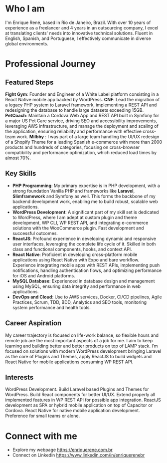 # Who I am
I'm Enrique René, based in Rio de Janeiro, Brazil. With over 10 years of experience as a freelancer and 4 years in an outsourcing company, I excel at translating clients' needs into innovative technical solutions. Fluent in English, Spanish, and Portuguese, I effectively communicate in diverse global environments.

# Professional Journey

## Featured Steps
**Fight Gym**: Founder and Engineer of a White Label platform consisting in a React Native mobile app backed by WordPress.
**CNF**: Lead the migration of a legacy PHP system to Laravel framework, implementing a REST API and redesigning the database to handle large datasets exceeding 15GB.
**PetCoach**: Maintain a Cordova Web App and REST API built in Symfony for a major US Pet Care service, driving SEO and accessibility improvements, leveraging AWS infrastructure, and manage the deployment and scaling of the application, ensuring reliability and performance with effective cross-team work.
**Milbby** : I was part of a large team handling the UI/UX redesign of a Shopify Theme for a leading Spanish e-commerce with more than 2000 products and hundreds of categories, focusing on cross-browser compatibility and performance optimization, which reduced load times by almost 70%.

## Key Skills
 + **PHP Programming**: My primary expertise is in PHP development, with a strong foundation Vanilla PHP and frameworks like **Laravel**, **Slimframework** and Symfony as well. This forms the backbone of my backend development work, enabling me to build robust, scalable web applications.
 + **WordPress Development**: A significant part of my skill set is dedicated to WordPress, where I am adept at custom plugin and theme development, WP CLI, WP REST API, and integrating e-commerce solutions with the WooCommerce plugin. Fast development and successful outcomes.
 + **ReactJS**: Profound experience in developing dynamic and responsive user interfaces, leveraging the complete life cycle of it. Skilled in both class and functional components, hooks, and context API.
 + **React Native**: Proficient in developing cross-platform mobile applications using React Native with Expo and bare workflow. Experience integrating mobile apps with REST APIs, implementing push notifications, handling authentication flows, and optimizing performance for iOS and Android platforms.
 + **MySQL Database**: Experienced in database design and management using MySQL, ensuring data integrity and performance in web applications.
 + **DevOps and Cloud**: Use to AWS services, Docker, CI/CD pipelines, Agile Practices, Scrum, TDD, BDD, Analytics and SEO tools, monitoring system performance and health tools.

## Career Aspiration
My career trajectory is focused on life-work balance, so flexible hours and remote job are the most important aspects of a job for me. I aim to keep learning and building better and better products on top of LAMP stack. I’m focused on solutions with modern WordPress development bringing Laravel as the core of Plugins and Themes, apply ReactJS to build widgets and React Native for mobile applications consuming WP REST API.

## Interests
WordPress Development. Build Laravel based Plugins and Themes for WordPress. Build React components for better UI/UX. Extend properly all implemented features in WP REST API for possible app integration. ReactJS development as SPA or hybrid mobile application on top of Capacitor or Cordova. React Native for native mobile application development. Preference for small teams or alone.

# Connect with me
- Explore my webpage https://enriquerene.com.br
- Connect on Linkedin https://www.linkedin.com/in/enriquerenebr
